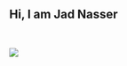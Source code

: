 ## Hi, I am Jad Nasser

<br>

<a href="https://linkedin.com/in/jad-nasser-349436247" aria-label="LinkedIn"><img src="https://raw.githubusercontent.com/FortAwesome/Font-Awesome/6.x/svgs/brands/linkedin.svg"></i></a>
